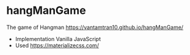 # hangManGame
The game of Hangman https://vantamtran10.github.io/hangManGame/
- Implementation Vanilla JavaScript
- Used https://materializecss.com/
